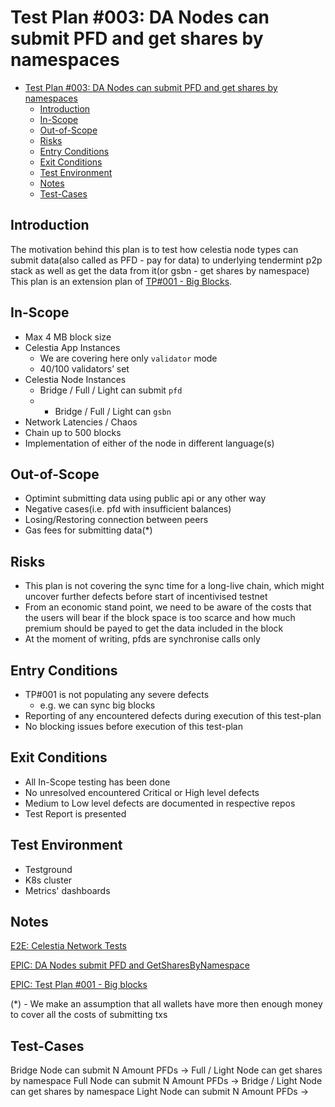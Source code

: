 # Test Plan #003: DA Nodes can submit PFD and get shares by namespaces

- [Test Plan #003: DA Nodes can submit PFD and get shares by namespaces](#test-plan-003-da-nodes-can-submit-pfd-and-get-shares-by-namespaces)
  - [Introduction](#introduction)
  - [In-Scope](#in-scope)
  - [Out-of-Scope](#out-of-scope)
  - [Risks](#risks)
  - [Entry Conditions](#entry-conditions)
  - [Exit Conditions](#exit-conditions)
  - [Test Environment](#test-environment)
  - [Notes](#notes)
  - [Test-Cases](#test-cases)

## Introduction

The motivation behind this plan is to test how celestia node types can submit data(also called as PFD - pay for data) to underlying tendermint p2p stack as well as get the data from it(or gsbn - get shares by namespace)
This plan is an extension plan of [TP#001 - Big Blocks](../001-Big-Blocks/tp-001-big-blocks-creation-sync.md). 

## In-Scope

- Max 4 MB block size
- Celestia App Instances
  - We are covering here only `validator` mode
  - 40/100 validators’ set
- Celestia Node Instances
  - Bridge / Full / Light can submit `pfd`
  - - Bridge / Full / Light can `gsbn`
- Network Latencies / Chaos
- Chain up to 500 blocks
- Implementation of either of the node in different language(s)

## Out-of-Scope

- Optimint submitting data using public api or any other way
- Negative cases(i.e. pfd with insufficient balances)
- Losing/Restoring connection between peers
- Gas fees for submitting data(\*)

## Risks

- This plan is not covering the sync time for a long-live chain, which might uncover further defects before start of incentivised testnet
- From an economic stand point, we need to be aware of the costs that the users will bear if the block space is too scarce and how much premium should be payed to get the data included in the block
- At the moment of writing, pfds are synchronise calls only

## Entry Conditions

- TP#001 is not populating any severe defects
  - e.g. we can sync big blocks 
- Reporting of any encountered defects during execution of this test-plan
- No blocking issues before execution of this test-plan

## Exit Conditions

- All In-Scope testing has been done
- No unresolved encountered Critical or High level defects
- Medium to Low level defects are documented in respective repos
- Test Report is presented

## Test Environment

- Testground
- K8s cluster
- Metrics' dashboards

## Notes

[E2E: Celestia Network Tests](https://github.com/celestiaorg/celestia-node/issues/7)

[EPIC: DA Nodes submit PFD and GetSharesByNamespace](https://github.com/celestiaorg/test-infra/issues/85)

[EPIC: Test Plan #001 - Big blocks](https://github.com/celestiaorg/test-infra/issues/77)

(\*) - We make an assumption that all wallets have more then enough money to cover all the costs of submitting txs

## Test-Cases

Bridge Node can submit N Amount PFDs -> Full / Light Node can get shares by namespace
Full Node can submit N Amount PFDs -> Bridge / Light Node can get shares by namespace
Light Node can submit N Amount PFDs -> 
